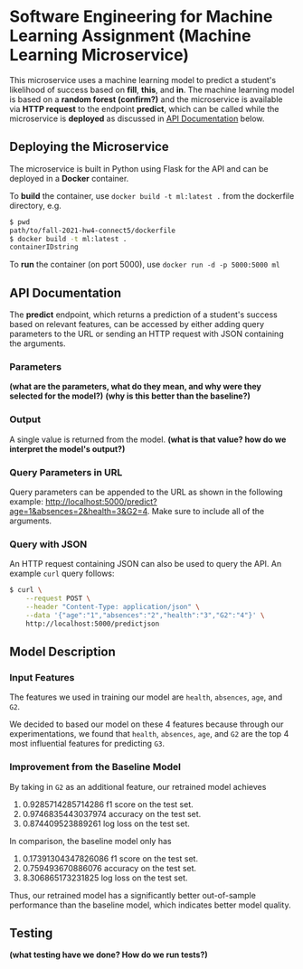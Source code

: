 # Software Engineering for Machine Learning Assignment (Machine Learning Microservice)
This microservice uses a machine learning model to predict a student's likelihood of success based on **fill**, **this**, and **in**. The machine learning model is based on a **random forest (confirm?)** and the microservice is available via **HTTP request** to the endpoint **predict**, which can be called while the microservice is **deployed** as discussed in [API Documentation](https://github.com/CMU-313/fall-2021-hw4-connect5#api-documentation) below.

## Deploying the Microservice
The microservice is built in Python using Flask for the API and can be deployed in a **Docker** container.

To **build** the container, use `docker build -t ml:latest .` from the dockerfile directory, e.g.
```sh
$ pwd
path/to/fall-2021-hw4-connect5/dockerfile
$ docker build -t ml:latest .
containerIDstring
```

To **run** the container (on port 5000), use `docker run -d -p 5000:5000 ml`

## API Documentation
The **predict** endpoint, which returns a prediction of a student's success based on relevant features, can be accessed by either adding query parameters to the URL or sending an HTTP request with JSON containing the arguments.

### Parameters
**(what are the parameters, what do they mean, and why were they selected for the model?)**
**(why is this better than the baseline?)**

### Output
A single value is returned from the model. **(what is that value? how do we interpret the model's output?)**

### Query Parameters in URL
Query parameters can be appended to the URL as shown in the following example: [http://localhost:5000/predict?age=1&absences=2&health=3&G2=4](http://localhost:5000/predict?age=1&absences=2&health=3&G2=4). Make sure to include all of the arguments.

### Query with JSON
An HTTP request containing JSON can also be used to query the API. An example `curl` query follows:
```sh
$ curl \
    --request POST \
    --header "Content-Type: application/json" \
    --data '{"age":"1","absences":"2","health":"3","G2":"4"}' \
    http://localhost:5000/predictjson
```

## Model Description

### Input Features
The features we used in training our model are `health`, `absences`, `age`, and `G2`.

We decided to based our model on these 4 features because through our experimentations, we found that `health`, `absences`, `age`, and `G2` are the top 4 most influential features for predicting `G3`.

### Improvement from the Baseline Model
By taking in `G2` as an additional feature, our retrained model achieves 

1. 0.9285714285714286 f1 score on the test set.
2. 0.9746835443037974 accuracy on the test set.
3. 0.874409523889261 log loss on the test set.

In comparison, the baseline model only has

1. 0.17391304347826086 f1 score on the test set.
2. 0.759493670886076 accuracy on the test set.
3. 8.306865173231825 log loss on the test set.

Thus, our retrained model has a significantly better out-of-sample performance than the baseline model, which indicates better model quality.

## Testing
**(what testing have we done? How do we run tests?)**
